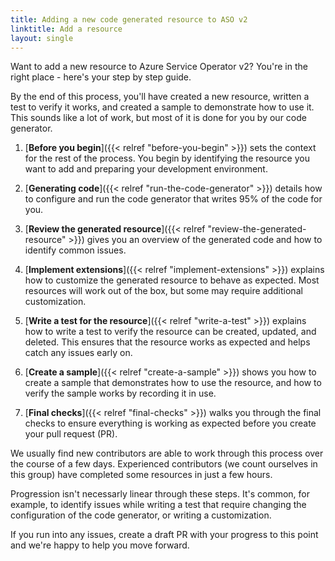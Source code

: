 ```yaml
---
title: Adding a new code generated resource to ASO v2
linktitle: Add a resource
layout: single
---
```


Want to add a new resource to Azure Service Operator v2? You're in the right place - here's your step by step guide. 

By the end of this process, you'll have created a new resource, written a test to verify it works, and created a sample to demonstrate how to use it. This sounds like a lot of work, but most of it is done for you by our code generator.

1. [**Before you begin**]({{< relref "before-you-begin" >}}) sets the context for the rest of the process. You begin by identifying the resource you want to add and preparing your development environment.

2. [**Generating code**]({{< relref "run-the-code-generator" >}}) details how to configure and run the code generator that writes 95% of the code for you. 

3. [**Review the generated resource**]({{< relref "review-the-generated-resource" >}}) gives you an overview of the generated code and how to identify common issues. 

4. [**Implement extensions**]({{< relref "implement-extensions" >}}) explains how to customize the generated resource to behave as expected. Most resources will work out of the box, but some may require additional customization.

5. [**Write a test for the resource**]({{< relref "write-a-test" >}}) explains how to write a test to verify the resource can be created, updated, and deleted. This ensures that the resource works as expected and helps catch any issues early on.

6. [**Create a sample**]({{< relref "create-a-sample" >}}) shows you how to create a sample that demonstrates how to use the resource, and how to verify the sample works by recording it in use.

7. [**Final checks**]({{< relref "final-checks" >}}) walks you through the final checks to ensure everything is working as expected before you create your pull request (PR).

We usually find new contributors are able to work through this process over the course of a few days. Experienced contributors (we count ourselves in this group) have completed some resources in just a few hours. 

Progression isn't necessarly linear through these steps. It's common, for example, to identify issues while writing a test that require changing the configuration of the code generator, or writing a customization. 

If you run into any issues, create a draft PR with your progress to this point and we're happy to help you move forward. 

